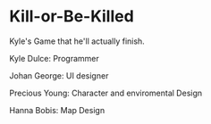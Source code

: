 # Kill-or-Be-Killed
Kyle's Game that he'll actually finish.

Kyle Dulce: Programmer

Johan George: UI designer

Precious Young: Character and enviromental Design

Hanna Bobis: Map Design
